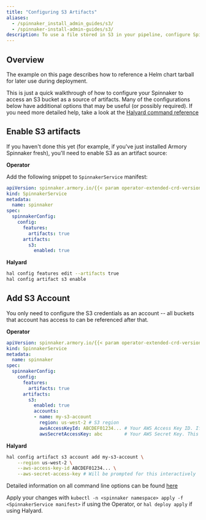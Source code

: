 ```yaml
---
title: "Configuring S3 Artifacts"
aliases:
  - /spinnaker_install_admin_guides/s3/
  - /spinnaker-install-admin-guides/s3/
description: To use a file stored in S3 in your pipeline, configure Spinnaker to use S3 as an artifact source.
---
```


## Overview

The example on this page describes how to reference a Helm chart tarball for later use during
deployment.

This is just a quick walkthrough of how to configure your Spinnaker to access
an S3 bucket as a source of artifacts.  Many of the configurations below have
additional options that may be useful (or possibly required).  If you need
more detailed help, take a look at the
[Halyard command reference](https://www.spinnaker.io/reference/halyard/commands/#hal-config-artifact-s3-account)

## Enable S3 artifacts

If you haven't done this yet (for example, if you've just installed Armory
Spinnaker fresh), you'll need to enable S3 as an artifact source:

**Operator**

Add the following snippet to `SpinnakerService` manifest:

```yaml
apiVersion: spinnaker.armory.io/{{< param operator-extended-crd-version >}}
kind: SpinnakerService
metadata:
  name: spinnaker
spec:
  spinnakerConfig:  
    config:
      features:
        artifacts: true
      artifacts:
        s3:
          enabled: true
```

**Halyard**

```bash
hal config features edit --artifacts true
hal config artifact s3 enable
```

## Add S3 Account

You only need to configure the S3 credentials as an account -- all buckets
that account has access to can be referenced after that.

**Operator**

```yaml
apiVersion: spinnaker.armory.io/{{< param operator-extended-crd-version >}}
kind: SpinnakerService
metadata:
  name: spinnaker
spec:
  spinnakerConfig:  
    config:
      features:
        artifacts: true
      artifacts:
        s3:
          enabled: true
          accounts:
          - name: my-s3-account
            region: us-west-2 # S3 region
            awsAccessKeyId: ABCDEF01234... # Your AWS Access Key ID. If not provided, Spinnaker will try to find AWS credentials as described at http://docs.aws.amazon.com/sdk-for-java/v1/developer-guide/credentials.html#credentials-default
            awsSecretAccessKey: abc        # Your AWS Secret Key. This field supports "encrypted" secret references (https://docs.armory.io/spinnaker-install-admin-guides/secrets/)
```

**Halyard**

```bash
hal config artifact s3 account add my-s3-account \
    --region us-west-2 \
    --aws-access-key-id ABCDEF01234... \
    --aws-secret-access-key # Will be prompted for this interactively
```

Detailed information on all command line options can be found [here](https://www.spinnaker.io/reference/halyard/commands/#hal-config-artifact-s3-account-add)

Apply your changes with `kubectl -n <spinnaker namespace> apply -f <SpinnakerService manifest>` if using the Operator, or `hal deploy apply` if using Halyard.
